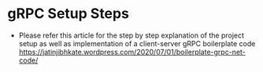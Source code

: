 # gRPC Setup Steps


* Please refer this article for the step by step explanation of the project setup as well as implementation of a client-server gRPC boilerplate code https://jatinjibhkate.wordpress.com/2020/07/01/boilerplate-grpc-net-code/
